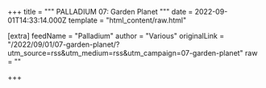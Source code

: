 
+++
title = """
PALLADIUM 07: Garden Planet
"""
date = 2022-09-01T14:33:14.000Z
template = "html_content/raw.html"

[extra]
feedName = "Palladium"
author = "Various"
originalLink = "/2022/09/01/07-garden-planet/?utm_source=rss&utm_medium=rss&utm_campaign=07-garden-planet"
raw = ""

+++

